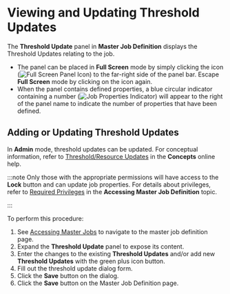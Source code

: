 # Viewing and Updating Threshold Updates

The **Threshold Update** panel in **Master Job Definition** displays the
Threshold Updates relating to the job.

- The panel can be placed in **Full Screen** mode by simply clicking
  the icon (![Full Screen Panel Icon     ](../../../../../../Resources/Images/SM/Full-Screen-Mode-Icon.png "Full Screen Panel Icon"))
  to the far-right side of the panel bar. Escape **Full Screen** mode
  by clicking on the icon again.
- When the panel contains defined properties, a blue circular
  indicator containing a number (![Job Properties     Indicator](../../../../../../Resources/Images/SM/Daily-Job-Definition-Properties-Indicator.png "Job Properties Indicator"))
  will appear to the right of the panel name to indicate the number of
  properties that have been defined.

## Adding or Updating Threshold Updates

In **Admin** mode, threshold updates can be updated. For
conceptual information, refer to
[Threshold/Resource Updates](../../../../../../job-components/threshold-resource-updates.md) in the
**Concepts** online help.

:::note
Only those with the appropriate permissions will have access to the **Lock** button and can update job properties. For details about privileges, refer to [Required Privileges](Accessing-Master-Jobs.md#Required) in the **Accessing Master Job Definition** topic.

:::

To perform this procedure:

1. See [Accessing Master Jobs](Accessing-Master-Jobs.md) to navigate to the master job definition page.
2. Expand the **Threshold Update** panel to expose its content.
3. Enter the changes to the existing **Threshold Updates** and/or add new **Threshold Updates** with the green plus icon button.
4. Fill out the threshold update dialog form.
5. Click the **Save** button on the dialog.
6. Click the **Save** button on the Master Job Definition page.
